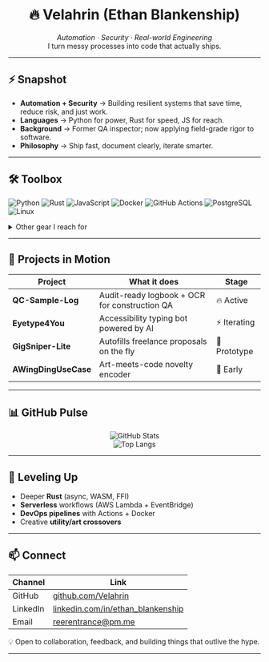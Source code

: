 <!-- Profile README for github.com/Velahrin -->

<h1 align="center">🔥 Velahrin (Ethan Blankenship)</h1>
<p align="center">
  <em>Automation · Security · Real-world Engineering</em><br/>
  I turn messy processes into code that actually ships.
</p>

---

## ⚡ Snapshot

- **Automation + Security** → Building resilient systems that save time, reduce risk, and just work.  
- **Languages** → Python for power, Rust for speed, JS for reach.  
- **Background** → Former QA inspector; now applying field-grade rigor to software.  
- **Philosophy** → Ship fast, document clearly, iterate smarter.  

---

## 🛠️ Toolbox

![Python](https://img.shields.io/badge/Python-3670A0?style=for-the-badge&logo=python&logoColor=ffdd54)
![Rust](https://img.shields.io/badge/Rust-000000?style=for-the-badge&logo=rust&logoColor=white)
![JavaScript](https://img.shields.io/badge/JavaScript-F7DF1E?style=for-the-badge&logo=javascript&logoColor=black)
![Docker](https://img.shields.io/badge/Docker-2496ED?style=for-the-badge&logo=docker&logoColor=white)
![GitHub Actions](https://img.shields.io/badge/GitHub%20Actions-2088FF?style=for-the-badge&logo=github-actions&logoColor=white)
![PostgreSQL](https://img.shields.io/badge/PostgreSQL-4169E1?style=for-the-badge&logo=postgresql&logoColor=white)
![Linux](https://img.shields.io/badge/Linux-FCC624?style=for-the-badge&logo=linux&logoColor=black)

<details>
<summary>Other gear I reach for</summary>

- Pandas · NumPy · FastAPI · Flask  
- Playwright · Selenium · PyAutoGUI  
- Bash · PowerShell  
- Figma for quick UI sketches  
</details>

---

## 🚧 Projects in Motion

| Project | What it does | Stage |
|---------|--------------|-------|
| **QC-Sample-Log** | Audit-ready logbook + OCR for construction QA | 🔥 Active |
| **Eyetype4You** | Accessibility typing bot powered by AI | ⚡ Iterating |
| **GigSniper-Lite** | Autofills freelance proposals on the fly | 🧪 Prototype |
| **AWingDingUseCase** | Art-meets-code novelty encoder | 🌱 Early |

---

## 📊 GitHub Pulse

<p align="center">
  <img src="https://github-readme-stats.vercel.app/api?username=Ethandler&show_icons=true&theme=github_dark&count_private=true" alt="GitHub Stats" /><br/>
  <img src="https://github-readme-stats.vercel.app/api/top-langs/?username=Ethandler&layout=compact&theme=github_dark" alt="Top Langs" />
</p>

---

## 🌱 Leveling Up

- Deeper **Rust** (async, WASM, FFI)  
- **Serverless** workflows (AWS Lambda + EventBridge)  
- **DevOps pipelines** with Actions + Docker  
- Creative **utility/art crossovers**  

---

## 📫 Connect

| Channel | Link |
|---------|------|
| GitHub | [github.com/Velahrin](https://github.com/Ethandler) |
| LinkedIn | [linkedin.com/in/ethan_blankenship](https://linkedin.com/in/ethan_blankenship) |
| Email | <reerentrance@pm.me> |

💡 Open to collaboration, feedback, and building things that outlive the hype.  

---
